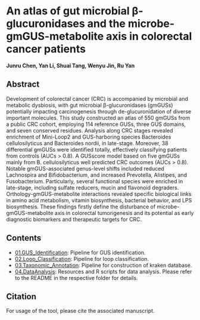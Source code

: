 # An atlas of gut microbial β-glucuronidases and the microbe-gmGUS-metabolite axis in colorectal cancer patients
**Junru Chen, Yan Li, Shuai Tang, Wenyu Jin, Ru Yan**

## Abstract
Development of colorectal cancer (CRC) is accompanied by microbial and metabolic dysbiosis, with gut microbial β-glucuronidases (gmGUSs) potentially impacting carcinogenesis through de-glucuronidation of diverse important molecules. This study constructed an atlas of 550 gmGUSs from a public CRC cohort, employing 114 reference GUSs, three GUS domains, and seven conserved residues. Analysis along CRC stages revealed enrichment of Mini-Loop2 and GUS-harboring species Bacteroides cellulosilyticus and Bacteroides nordii, in late-stage. Moreover, 38 differential gmGUSs were identified totally, effectively classifying patients from controls (AUCs > 0.8). A GUSscore model based on five gmGUSs mainly from B. cellulosilyticus well predicted CRC outcomes (AUCs > 0.8). Notable gmGUS-associated genus-level shifts included reduced Lachnospira and Bifidobacterium, and increased Prevotella, Alistipes, and Fusobacterium. Particularly, several functional species were enriched in late-stage, including sulfate reducers, mucin and flavonoid degraders. Orthology-gmGUS-metabolite interactions revealed specific biological links in amino acid metabolism, vitamin biosynthesis, bacterial behavior, and LPS biosynthesis. These findings firstly define the disturbance of microbe-gmGUS-metabolite axis in colorectal tumorigenesis and its potential as early diagnostic biomarkers and therapeutic targets for CRC.

## Contents
* [01.GUS_Identification](01.GUS_Identification/): Pipeline for GUS identification.
* [02.Loop_Classification](02.Loop_Classification/): Pipeline for loop classification.
* [03.Taxonomic_Annotation](03.Taxonomic_Annotation/): Pipeline for construction of kraken database.
* [04.DataAnalysis](04.DataAnalysis/): Resources and R scripts for data analysis.
Please refer to the README in the respective folder for details.

## Citation
For usage of the tool, please cite the associated manuscript.
